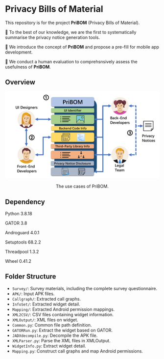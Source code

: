 # Privacy Bills of Material

This repository is for the project **PriBOM** (Privacy Bills of Material). 

🚀 To the best of our knowledge, we are the first to systematically summarise the privacy notice generation tools.

🚀 We introduce the concept of **PriBOM** and propose a pre-fill for mobile app development.

🚀 We conduct a human evaluation to comprehsnsively assess the usefulness of **PriBOM**.  

## Overview

<img title="" src="./Img/PriBOM_use_cases.jpg" alt="" data-align="center">
<p align="center">
The use cases of PriBOM.
</p>

<!-- <img title="" src="./overview_img/PriBOM_overview.png" alt="" data-align="center">
<p align="center">
An overview of PriBOM in the practical usage scenario.
</p> -->

## Dependency

Python 3.8.18

GATOR 3.8

Androguard 4.0.1

Setuptools 68.2.2

Threadpool 1.3.2

Wheel 0.41.2

## Folder Structure

- `Survey/`: Survey materials, including the complete survey questionnaire.
- `APK/`: Input APK files.
- `Callgraph/`: Extracted call graphs.
- `InfoSet/`: Extracted widget detail.
- `Mapping/`: Extracted Android permission mappings.
- `XML2CSV/`: CSV files containing widget information.
- `XMLOutput/`: XML files on widget.
- `Common.py`: Common file path definition.
- `GATORRun.py`: Extract the widget based on GATOR. 
- `JADXdecompile.py`: Decompile the APK file.
- `XMLParser.py`: Parse the XML files in XMLOutput.
- `WidgetInfo.py`: Extract widget detail.
- `Mapping.py`: Construct call graphs and map Android permissions.